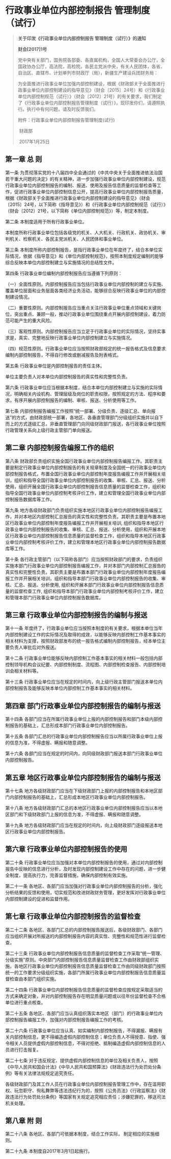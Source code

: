 # 行政事业单位内部控制报告 管理制度（试行）

> **关于印发《行政事业单位内部控制报告 管理制度（试行）》的通知**
>
> **财会[2017]1号**
>
> 党中央有关部门，国务院各部委、各直属机构，全国人大常委会办公厅，全国政协办公厅，高法院，高检院，各民主党派中央，有关人民团体，各省、自治区、直辖市、计划单列市财政厅（局），新疆生产建设兵团财务局：
>
> 为全面推进行政事业单位加强内部控制建设，根据《财政部关于全面推进行政事业单位内部控制建设的指导意见》（财会〔2015〕24号）和《行政事业单位内部控制规范（试行）》（财会〔2012〕21号）的有关要求，我们制定了《行政事业单位内部控制报告管理制度（试行）》，现印发你们，请遵照执行。执行中有何问题，请及时反馈我们。
>
> 附件：行政事业单位内部控制报告管理制度(试行)
>
>    ​                                                        财政部
>
>    ​                                                2017年1月25日





## 第一章 总 则

第一条  为贯彻落实党的十八届四中全会通过的《中共中央关于全面推进依法治国若干重大问题的决定》的有关精神，进一步加强行政事业单位内部控制建设，规范行政事业单位内部控制报告的编制、报送、使用及报告信息质量的监督检查等工作，促进行政事业单位内部控制信息公开，提高行政事业单位内部控制报告质量，根据《财政部关于全面推进行政事业单位内部控制建设的指导意见》（财会〔2015〕24号，以下简称《指导意见》）和《行政事业单位内部控制规范（试行）》（财会〔2012〕21号，以下简称《单位内部控制规范》）等，制定本制度。

第二条  本制度适用于所有行政事业单位。

本制度所称行政事业单位包括各级党的机关、人大机关、行政机关、政协机关、审判机关、检察机关、各民主党派机关、人民团体和事业单位。

第三条  本制度所称内部控制报告，是指行政事业单位在年度终了，结合本单位实际情况，依据《指导意见》和《单位内部控制规范》，按照本制度规定编制的能够综合反映本单位内部控制建立与实施情况的总结性文件。

第四条  行政事业单位编制内部控制报告应当遵循下列原则：

（一）全面性原则。内部控制报告应当包括行政事业单位内部控制的建立与实施、覆盖单位层面和业务层面各类经济业务活动，能够综合反映行政事业单位的内部控制建设情况。

（二）重要性原则。内部控制报告应当重点关注行政事业单位重点领域和关键岗位，突出重点、兼顾一般，推动行政事业单位围绕重点开展内部控制建设，着力防范可能产生的重大风险。

（三）客观性原则。内部控制报告应当立足于行政事业单位的实际情况，坚持实事求是，真实、完整地反映行政事业单位内部控制建立与实施情况。

（四）规范性原则。行政事业单位应当按照财政部规定的统一报告格式及信息要求编制内部控制报告，不得自行修改或删减报告及附表格式。

第五条  行政事业单位是内部控制报告的责任主体。

单位主要负责人对本单位内部控制报告的真实性和完整性负责。

第六条  行政事业单位应当根据本制度，结合本单位内部控制建立与实施的实际情况，明确相关内设机构、管理层级及岗位的职责权限，按照规定的方法、程序和要求，有序开展内部控制报告的编制、审核、报送、分析使用等工作。

第七条  内部控制报告编报工作按照“统一部署、分级负责、逐级汇总、单向报送”的方式，由财政部统一部署，各地区、各垂直管理部门分级组织实施并以自下而上的方式逐级汇总，非垂直管理部门向同级财政部门报送，各行政事业单位按照行政管理关系向上级行政主管部门单向报送。

## 第二章 内部控制报告编报工作的组织

第八条  财政部负责组织实施全国行政事业单位内部控制报告编报工作。其职责主要是制定行政事业单位内部控制报告的有关规章制度及全国统一的行政事业单位内部控制报告格式，布置全国行政事业单位内部控制年度报告编报工作并开展相关培训，组织和指导全国行政事业单位内部控制报告的收集、审核、汇总、报送、分析使用，组织开展全国行政事业单位内部控制报告信息质量的监督检查工作，组织和指导全国行政事业单位内部控制考核评价工作，建立和管理全国行政事业单位内部控制报告数据库等工作。

第九条  地方各级财政部门负责组织实施本地区行政事业单位内部控制报告编报工作，并对本地区内部控制汇总报告的真实性和完整性负责。其职责主要是布置本地区行政事业单位内部控制年度报告编报工作并开展相关培训, 组织和指导本地区行政事业单位内部控制报告的收集、审核、汇总、报送、分析使用，组织和开展本地区行政事业单位内部控制报告信息质量的监督检查工作，组织和指导本地区行政事业单位内部控制考核评价工作，建立和管理本地区行政事业单位内部控制报告数据库等工作。

第十条  各行政主管部门（以下简称各部门）应当按照财政部门的要求，负责组织实施本部门行政事业单位内部控制报告编报工作，并对本部门内部控制汇总报告的真实性和完整性负责。其职责主要是布置本部门行政事业单位内部控制年度报告编报工作并开展相关培训，组织和指导本部门行政事业单位内部控制报告的收集、审核、汇总、报送、分析使用, 组织和开展本部门行政事业单位内部控制报告信息质量的监督检查工作, 组织和指导本部门行政事业单位内部控制考核评价工作，建立和管理本部门行政事业单位内部控制报告数据库。

## 第三章 行政事业单位内部控制报告的编制与报送

第十一条  年度终了，行政事业单位应当按照本制度的有关要求，根据本单位当年内部控制建设工作的实际情况及取得的成效，以能够反映内部控制工作基本事实的相关材料为支撑，按照财政部发布的统一报告格式编制内部控制报告，经本单位主要负责人审批后对外报送。

第十二条  行政事业单位能够反映内部控制工作基本事实的相关材料一般包括内部控制领导机构会议纪要、内部控制制度、流程图、内部控制检查报告、内部控制培训会相关材料等。

第十三条  行政事业单位应当在规定的时间内，向上级行政主管部门报送本单位内部控制报告及能够反映本单位内部控制工作基本事实的相关材料。

## 第四章 部门行政事业单位内部控制报告的编制与报送

第十四条  各部门应当在所属行政事业单位上报的内部控制报告和部门本级内部控制报告的基础上，汇总形成本部门行政事业单位内部控制报告。

第十五条  各部门汇总的行政事业单位内部控制报告应当以所属行政事业单位上报的信息为准，不得虚报、瞒报和随意调整。

第十六条  各部门应当在规定的时间内，向同级财政部门报送本部门行政事业单位内部控制报告。

## 第五章 地区行政事业单位内部控制报告的编制与报送

第十七条  地方各级财政部门应当在下级财政部门上报的内部控制报告和本地区部门内部控制报告的基础上，汇总形成本地区行政事业单位内部控制报告。

第十八条  地方各级财政部门汇总的本地区行政事业单位内部控制报告应当以本地区部门和下级财政部门上报的信息为准，不得虚报、瞒报和随意调整。

第十九条  地方各级财政部门应当在规定的时间内，向上级财政部门逐级报送本地区行政事业单位内部控制报告。

## 第六章 行政事业单位内部控制报告的使用

第二十条  行政事业单位应当加强对本单位内部控制报告的使用，通过对内部控制报告中反映的信息进行分析，及时发现内部控制建设工作中存在的问题，进一步健全制度，提高执行力，完善监督措施，确保内部控制有效实施。

第二十一条  各地区、各部门应当加强对行政事业单位内部控制报告的分析，强化分析结果的反馈和使用，切实规范和改进财政财务管理，更好发挥对行政事业单位内部控制建设的促进和监督作用。

## 第七章 行政事业单位内部控制报告的监督检查

第二十二条  各地区、各部门汇总的内部控制报告报送后，各级财政部门、各部门应当组织开展对所报送的内部控制报告内容的真实性、完整性和规范性进行监督检查。

第二十三条  行政事业单位内部控制报告信息质量的监督检查工作采取“统一管理、分级实施”原则。中央部门内部控制报告信息质量监督检查工作由财政部组织实施，各地区行政事业单位内部控制报告信息质量监督检查工作由同级财政部门按照统一的工作要求分级组织实施，各部门所属行政事业单位内部控制报告信息质量监督检查由本部门组织实施。

第二十四条  行政事业单位内部控制报告信息质量的监督检查应按规定采取适当的方式来确定对象，并对内部控制报告存在明显质量问题或以往年份监督检查不合格单位进行重点核查。

第二十五条  各地区、各部门应当认真组织落实本地区（部门）的行政事业单位内部控制报告编报工作，加强对内部控制报告编报工作的考核。

第二十六条  行政事业单位应当认真、如实编制内部控制报告，不得漏报、瞒报有关内部控制信息，更不得编造虚假内部控制信息；单位负责人不得授意、指使、强令相关人员提供虚假内部控制信息，不得对拒绝、抵制编造虚假内部控制信息的人员进行打击报复。

第二十七条  对于违反规定、提供虚假内部控制信息的单位及相关负责人，按照《中华人民共和国会计法》《中华人民共和国预算法》《财政违法行为处罚处分条例》等有关法律法规规定追究责任。

各级财政部门及其工作人员在行政事业单位内部控制报告管理工作中，存在滥用职权、玩忽职守、徇私舞弊等违法违纪行为的，按照《公务员法》《行政监察法》《财政违法行为处罚处分条例》等国家有关规定追究相应责任；涉嫌犯罪的，移送司法机关处理。

## 第八章 附 则

第二十八条  各地区、各部门可依据本制度，结合工作实际， 制定相应的实施细则。

第二十九条  本制度自2017年3月1日起施行。